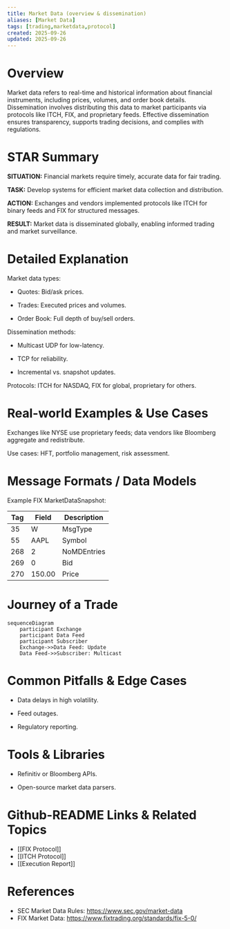```yaml
---
title: Market Data (overview & dissemination)
aliases: [Market Data]
tags: [trading,marketdata,protocol]
created: 2025-09-26
updated: 2025-09-26
---
```


# Overview

Market data refers to real-time and historical information about financial instruments, including prices, volumes, and order book details. Dissemination involves distributing this data to market participants via protocols like ITCH, FIX, and proprietary feeds. Effective dissemination ensures transparency, supports trading decisions, and complies with regulations.

# STAR Summary

**SITUATION:** Financial markets require timely, accurate data for fair trading.

**TASK:** Develop systems for efficient market data collection and distribution.

**ACTION:** Exchanges and vendors implemented protocols like ITCH for binary feeds and FIX for structured messages.

**RESULT:** Market data is disseminated globally, enabling informed trading and market surveillance.

# Detailed Explanation

Market data types:

- Quotes: Bid/ask prices.

- Trades: Executed prices and volumes.

- Order Book: Full depth of buy/sell orders.

Dissemination methods:

- Multicast UDP for low-latency.

- TCP for reliability.

- Incremental vs. snapshot updates.

Protocols: ITCH for NASDAQ, FIX for global, proprietary for others.

# Real-world Examples & Use Cases

Exchanges like NYSE use proprietary feeds; data vendors like Bloomberg aggregate and redistribute.

Use cases: HFT, portfolio management, risk assessment.

# Message Formats / Data Models

Example FIX MarketDataSnapshot:

| Tag | Field | Description |
|-----|-------|-------------|
| 35 | W | MsgType |
| 55 | AAPL | Symbol |
| 268 | 2 | NoMDEntries |
| 269 | 0 | Bid |
| 270 | 150.00 | Price |

# Journey of a Trade

```mermaid
sequenceDiagram
    participant Exchange
    participant Data Feed
    participant Subscriber
    Exchange->>Data Feed: Update
    Data Feed->>Subscriber: Multicast
```

# Common Pitfalls & Edge Cases

- Data delays in high volatility.

- Feed outages.

- Regulatory reporting.

# Tools & Libraries

- Refinitiv or Bloomberg APIs.

- Open-source market data parsers.

# Github-README Links & Related Topics

- [[FIX Protocol]]
- [[ITCH Protocol]]
- [[Execution Report]]

# References

- SEC Market Data Rules: https://www.sec.gov/market-data
- FIX Market Data: https://www.fixtrading.org/standards/fix-5-0/